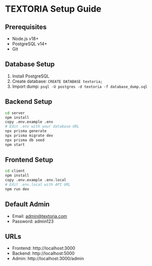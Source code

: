 # TEXTORIA Setup Guide

## Prerequisites
- Node.js v18+
- PostgreSQL v14+
- Git

## Database Setup
1. Install PostgreSQL
2. Create database: `CREATE DATABASE textoria;`
3. Import dump: `psql -U postgres -d textoria -f database_dump.sql`

## Backend Setup
```bash
cd server
npm install
copy .env.example .env
# Edit .env with your database URL
npx prisma generate
npx prisma migrate dev
npx prisma db seed
npm start
```

## Frontend Setup
```bash
cd client
npm install
copy .env.example .env.local
# Edit .env.local with API URL
npm run dev
```

## Default Admin
- Email: admin@textoria.com
- Password: admin123

## URLs
- Frontend: http://localhost:3000
- Backend: http://localhost:5000
- Admin: http://localhost:3000/admin

